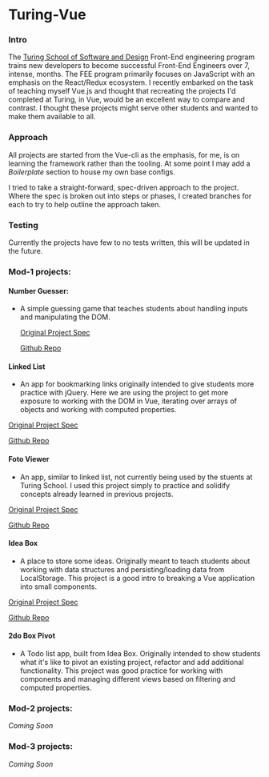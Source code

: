# Turing-Vue

### Intro

The [Turing School of Software and Design](https://www.turing.io/) Front-End engineering program trains new developers to become successful Front-End Engineers over 7, intense, months. The FEE program primarily focuses on JavaScript with an emphasis on the React/Redux ecosystem. I recently embarked on the task of teaching myself Vue.js and thought that recreating the projects I'd completed at Turing, in Vue, would be an excellent way to compare and contrast. I thought these projects might serve other students and wanted to make them available to all.

### Approach

All projects are started from the Vue-cli as the emphasis, for me, is on learning the framework rather than the tooling. At some point I may add a _Boilerplate_ section to house my own base configs.

I tried to take a straight-forward, spec-driven approach to the project. Where the spec is broken out into steps or phases, I created branches for each to try to help outline the approach taken.

### Testing

Currently the projects have few to no tests written, this will be updated in the future.

### Mod-1 projects:

#### Number Guesser:

* A simple guessing game that teaches students about handling inputs and manipulating the DOM.

  [Original Project Spec](http://frontend.turing.io/projects/number-guesser.html)

  [Github Repo](https://github.com/Jeff-Duke/vue-guessed-it)

#### Linked List

* An app for bookmarking links originally intended to give students more practice with jQuery. Here we are using the project to get more exposure to working with the DOM in Vue, iterating over arrays of objects and working with computed properties.

[Original Project Spec](http://frontend.turing.io/projects/linked-list.html)

[Github Repo](https://github.com/Jeff-Duke/linked-vue)

#### Foto Viewer

* An app, similar to linked list, not currently being used by the stuents at Turing School. I used this project simply to practice and solidify concepts already learned in previous projects.

[Original Project Spec](http://frontend.turing.io/projects/foto-finder.html)

[Github Repo](https://github.com/Jeff-Duke/foto-vuer)

#### Idea Box

* A place to store some ideas. Originally meant to teach students about working with data structures and persisting/loading data from LocalStorage. This project is a good intro to breaking a Vue application into small components.

[Original Project Spec](http://frontend.turing.io/projects/ideabox.html)

[Github Repo](https://github.com/Jeff-Duke/vuedea-box)

#### 2do Box Pivot

* A Todo list app, built from Idea Box. Originally intended to show students what it's like to pivot an existing project, refactor and add additional functionality. This project was good practice for working with components and managing different views based on filtering and computed properties.

### Mod-2 projects:

_Coming Soon_

### Mod-3 projects:

_Coming Soon_
